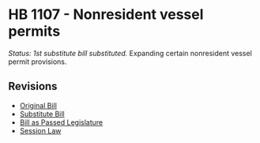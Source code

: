 # HB 1107 - Nonresident vessel permits
*Status: 1st substitute bill substituted.*
Expanding certain nonresident vessel permit provisions.

## Revisions
* [Original Bill](1/)
* [Substitute Bill](S/)
* [Bill as Passed Legislature](S.PL/)
* [Session Law](S.SL/)